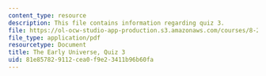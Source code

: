 ```yaml
---
content_type: resource
description: This file contains information regarding quiz 3.
file: https://ol-ocw-studio-app-production.s3.amazonaws.com/courses/8-286-the-early-universe-fall-2013/81e857829112cea0f9e23411b96b60fa_MIT8_286F13_q3.pdf
file_type: application/pdf
resourcetype: Document
title: The Early Universe, Quiz 3
uid: 81e85782-9112-cea0-f9e2-3411b96b60fa
---
```

